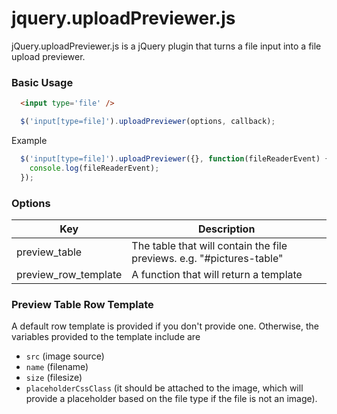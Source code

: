 # jquery.uploadPreviewer.js

jQuery.uploadPreviewer.js is a jQuery plugin that turns a file input into a file upload previewer.

### Basic Usage

```html
  <input type='file' />
```

```javascript
  $('input[type=file]').uploadPreviewer(options, callback);
```

Example
```javascript
  $('input[type=file]').uploadPreviewer({}, function(fileReaderEvent) {
    console.log(fileReaderEvent);
  });
```

### Options
| Key                   | Description                                                           |
| --------------------- | --------------------------------------------------------------------- |
| preview_table         | The table that will contain the file previews. e.g. "#pictures-table" |
| preview_row_template  | A function that will return a template                                |

### Preview Table Row Template
A default row template is provided if you don't provide one. Otherwise, the variables
provided to the template include are
- `src` (image source)
- `name` (filename)
- `size` (filesize)
- `placeholderCssClass` (it should be attached to the image, which will provide a placeholder based on the file type if the file is not an image).
